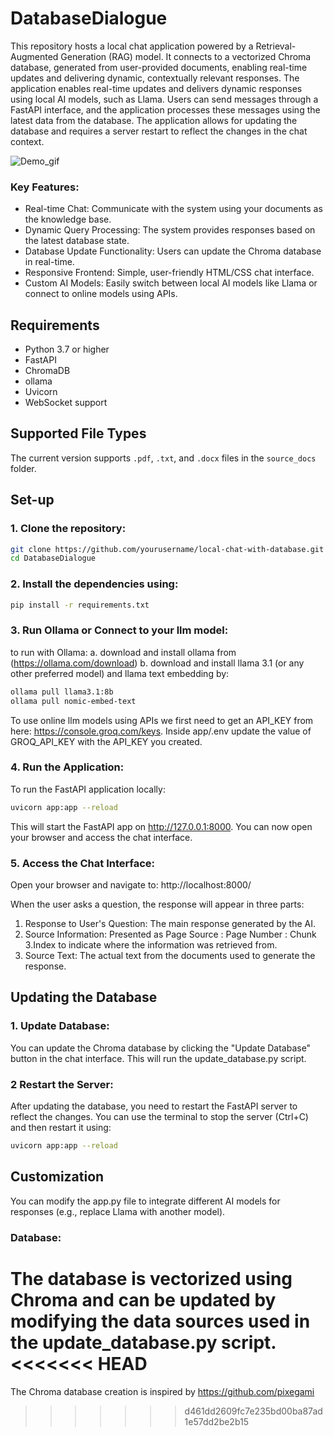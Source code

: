 # DatabaseDialogue
This repository hosts a local chat application powered by a Retrieval-Augmented Generation (RAG) model. It connects to a vectorized Chroma database, generated from user-provided documents, enabling real-time updates and delivering dynamic, contextually relevant responses. The application enables real-time updates and delivers dynamic responses using local AI models, such as Llama. Users can send messages through a FastAPI interface, and the application processes these messages using the latest data from the database. The application allows for updating the database and requires a server restart to reflect the changes in the chat context. 


![Demo_gif](https://github.com/user-attachments/assets/b54e210f-7621-449e-84cf-24d70bdd6281)


### Key Features:
- Real-time Chat: Communicate with the system using your documents as the knowledge base.
- Dynamic Query Processing: The system provides responses based on the latest database state.
- Database Update Functionality: Users can update the Chroma database in real-time.
- Responsive Frontend: Simple, user-friendly HTML/CSS chat interface.
- Custom AI Models: Easily switch between local AI models like Llama or connect to online models using APIs.

## Requirements

- Python 3.7 or higher
- FastAPI
- ChromaDB
- ollama
- Uvicorn
- WebSocket support


## Supported File Types
The current version supports `.pdf`, `.txt`, and `.docx` files in the `source_docs` folder.


## Set-up

### 1. Clone the repository:
```bash
git clone https://github.com/yourusername/local-chat-with-database.git
cd DatabaseDialogue
```

### 2. Install the dependencies using:
```bash
pip install -r requirements.txt
```

### 3. Run Ollama or Connect to your llm model:    
to run with Ollama:
a. download and install ollama from (https://ollama.com/download)
b. download and install llama 3.1 (or any other preferred model) and llama text embedding by: 
```bash
ollama pull llama3.1:8b
ollama pull nomic-embed-text
```

To use online llm models using APIs we first need to get an API_KEY from here: https://console.groq.com/keys. 
Inside app/.env update the value of GROQ_API_KEY with the API_KEY you created. 

### 4. Run the Application:    

To run the FastAPI application locally: 
```bash
uvicorn app:app --reload
```

This will start the FastAPI app on http://127.0.0.1:8000. You can now open your browser and access the chat interface.

### 5. Access the Chat Interface:    

Open your browser and navigate to: http://localhost:8000/

When the user asks a question, the response will appear in three parts:

1. Response to User's Question: The main response generated by the AI.
2. Source Information: Presented as Page Source : Page Number : Chunk 3.Index to indicate where the information was retrieved from.
3. Source Text: The actual text from the documents used to generate the response.

## Updating the Database

### 1. Update Database: 
You can update the Chroma database by clicking the "Update Database" button in the chat interface. This will run the update_database.py script.


### 2 Restart the Server: 
After updating the database, you need to restart the FastAPI server to reflect the changes. You can use the terminal to stop the server (Ctrl+C) and then restart it using:
```bash
uvicorn app:app --reload
```

## Customization
<!-- ### Models:  -->
You can modify the app.py file to integrate different AI models for responses (e.g., replace Llama with another model).

### Database: 
The database is vectorized using Chroma and can be updated by modifying the data sources used in the update_database.py script.
<<<<<<< HEAD
=======
The Chroma database creation is inspired by https://github.com/pixegami
>>>>>>> d461dd2609fc7e235bd00ba87ad1e57dd2be2b15
